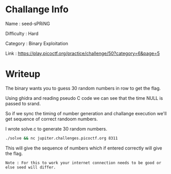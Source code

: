 # Challange Info

Name : seed-sPRiNG

Difficulty : Hard

Category : Binary Exploitation

Link : https://play.picoctf.org/practice/challenge/50?category=6&page=5

# Writeup

The binary wants you to guess 30 random numbers in row to get the flag.

Using ghidra and reading pseudo C code we can see that the time NULL is passed to srand.

So if we sync the timing of number generation and challange execution we'll get sequence of correct randoom numbers.

I wrote solve.c to generate 30 random numbers.

```bash
./solve && nc jupiter.challenges.picoctf.org 8311
```

This will give the sequence of numbers which if entered correctly will give the flag.

`Note : For this to work your internet connection needs to be good or else seed will differ.`
